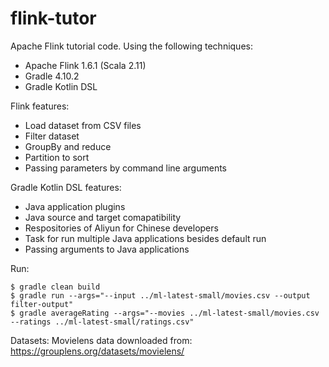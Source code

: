 # flink-tutor
Apache Flink tutorial code. 
Using the following techniques:
- Apache Flink 1.6.1 (Scala 2.11)
- Gradle 4.10.2
- Gradle Kotlin DSL

Flink features:
- Load dataset from CSV files
- Filter dataset
- GroupBy and reduce
- Partition to sort
- Passing parameters by command line arguments

Gradle Kotlin DSL features:
- Java application plugins
- Java source and target comapatibility
- Respositories of Aliyun for Chinese developers
- Task for run multiple Java applications besides default run
- Passing arguments to Java applications

Run:
```
$ gradle clean build
$ gradle run --args="--input ../ml-latest-small/movies.csv --output filter-output"
$ gradle averageRating --args="--movies ../ml-latest-small/movies.csv --ratings ../ml-latest-small/ratings.csv"
```

Datasets:
Movielens data downloaded from:
https://grouplens.org/datasets/movielens/


